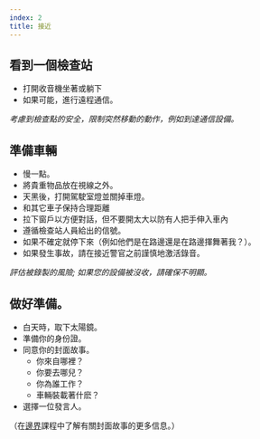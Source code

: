 ```yaml
---
index: 2
title: 接近
---
```

## 看到一個檢查站

*   打開收音機坐著或躺下
*   如果可能，進行遠程通信。

*考慮到檢查點的安全，限制突然移動的動作，例如到達通信設備。*

## 準備車輛

*   慢一點。
*   將貴重物品放在視線之外。
*   天黑後，打開駕駛室燈並關掉車燈。
*   和其它車子保持合理距離
*   拉下窗戶以方便對話，但不要開太大以防有人把手伸入車內
*   遵循檢查站人員給出的信號。
*   如果不確定就停下來（例如他們是在路邊還是在路邊揮舞著我？）。
*   如果發生事故，請在接近警官之前謹慎地激活錄音。

*評估被錄製的風險; 如果您的設備被沒收，請確保不明顯。*

## 做好準備。

*   白天時，取下太陽鏡。
*   準備你的身份證。
*   同意你的封面故事。
    * 你來自哪裡？
    * 你要去哪兒？
    * 你為誰工作？
    * 車輛裝載著什麽？
*   選擇一位發言人。

（在[邊界](umbrella://travel/borders)課程中了解有關封面故事的更多信息。）